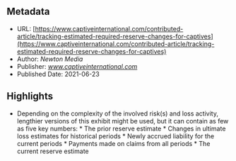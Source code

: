 ## Metadata

* URL: [https://www.captiveinternational.com/contributed-article/tracking-estimated-required-reserve-changes-for-captives](https://www.captiveinternational.com/contributed-article/tracking-estimated-required-reserve-changes-for-captives)
* Author: *Newton Media*
* Publisher: *www.captiveinternational.com*
* Published Date: 2021-06-23

## Highlights

* Depending on the complexity of the involved risk(s) and loss activity, lengthier versions of this exhibit might be used, but it can contain as few as five key numbers: * The prior reserve estimate * Changes in ultimate loss estimates for historical periods * Newly accrued liability for the current periods * Payments made on claims from all periods * The current reserve estimate
